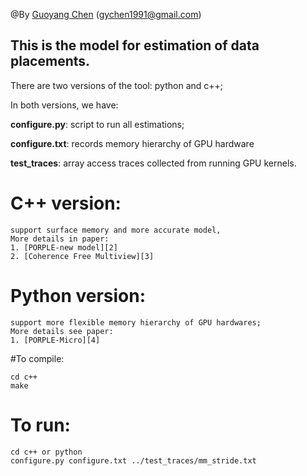 @By [Guoyang Chen][1] (gychen1991@gmail.com)


## This is the model for estimation of data placements.


There are two versions of the tool: python and c++;

In both versions, we have:

__configure.py__: script to run all estimations;

__configure.txt__: records memory hierarchy of GPU hardware

__test_traces__: array access traces collected from running GPU kernels.

# C++ version: 
	support surface memory and more accurate model,
	More details in paper:
	1. [PORPLE-new model][2]
	2. [Coherence Free Multiview][3]
	

# Python version: 
	support more flexible memory hierarchy of GPU hardwares;
	More details see paper:
	1. [PORPLE-Micro][4]
	

#To compile:

	cd c++
	make

# To run:

	cd c++ or python
	configure.py configure.txt ../test_traces/mm_stride.txt

[1]:http://research.csc.ncsu.edu/nc-caps/gchen11/index.html
[2]:http://ieeexplore.ieee.org/xpl/login.jsp?tp=&arnumber=7106396&url=http%3A%2F%2Fieeexplore.ieee.org%2Fxpls%2Fabs_all.jsp%3Farnumber%3D7106396
[3]: http://research.csc.ncsu.edu/nc-caps/gchen11/ics16.pdf
[4]: http://research.csc.ncsu.edu/nc-caps/gchen11/micro14.pdf





